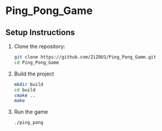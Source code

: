 # Ping_Pong_Game

## Setup Instructions

1. Clone the repository:
   ```bash
   git clone https://github.com/ZiZ0U1/Ping_Pong_Game.git
   cd Ping_Pong_Game
   ```

2. Build the project
   ```bash
   mkdir build
   cd build
   cmake ..
   make
   ```

3. Run the game
   ```bash
   ./ping_pong
   ```
